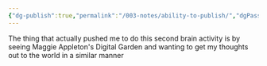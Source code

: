 ```yaml
---
{"dg-publish":true,"permalink":"/003-notes/ability-to-publish/","dgPassFrontmatter":true,"noteIcon":""}
---
```



The thing that actually pushed me to do this second brain activity is by seeing Maggie Appleton's Digital Garden and wanting to get my thoughts out to the world in a similar manner
